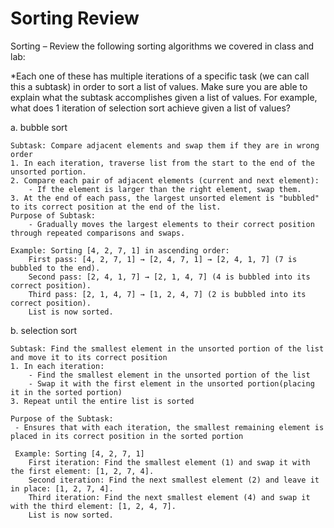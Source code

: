 # Sorting Review

Sorting – Review the following sorting algorithms we covered in class 
and lab: <br>

*Each one of these has multiple iterations of a specific task (we can 
call this a subtask) in order to sort a list of values. Make sure you are 
able to explain what the subtask accomplishes given a list of values. 
For example, what does 1 iteration of selection sort achieve given a list
of values? <br>

a. bubble sort <br>

    Subtask: Compare adjacent elements and swap them if they are in wrong order
    1. In each iteration, traverse list from the start to the end of the unsorted portion.
    2. Compare each pair of adjacent elements (current and next element):
        - If the element is larger than the right element, swap them.
    3. At the end of each pass, the largest unsorted element is "bubbled" to its correct position at the end of the list.
    Purpose of Subtask: 
        - Gradually moves the largest elements to their correct position through repeated comparisons and swaps.
        
    Example: Sorting [4, 2, 7, 1] in ascending order:
        First pass: [4, 2, 7, 1] → [2, 4, 7, 1] → [2, 4, 1, 7] (7 is bubbled to the end).
        Second pass: [2, 4, 1, 7] → [2, 1, 4, 7] (4 is bubbled into its correct position).
        Third pass: [2, 1, 4, 7] → [1, 2, 4, 7] (2 is bubbled into its correct position).
        List is now sorted.

b. selection sort <br>

    Subtask: Find the smallest element in the unsorted portion of the list and move it to its correct position
    1. In each iteration:
        - Find the smallest element in the unsorted portion of the list
        - Swap it with the first element in the unsorted portion(placing it in the sorted portion)
    3. Repeat until the entire list is sorted

    Purpose of the Subtask:
     - Ensures that with each iteration, the smallest remaining element is placed in its correct position in the sorted portion

     Example: Sorting [4, 2, 7, 1]
        First iteration: Find the smallest element (1) and swap it with the first element: [1, 2, 7, 4].
        Second iteration: Find the next smallest element (2) and leave it in place: [1, 2, 7, 4].
        Third iteration: Find the next smallest element (4) and swap it with the third element: [1, 2, 4, 7].
        List is now sorted.

